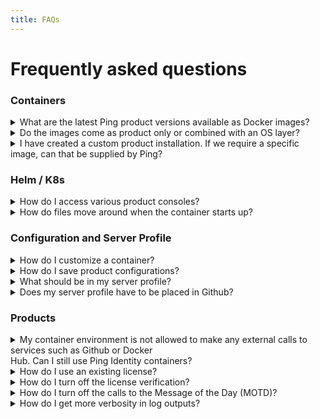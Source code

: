 ```yaml
---
title: FAQs
---
```


# Frequently asked questions

### Containers

<details>
  <summary>What are the latest Ping product versions available as Docker images?</summary>

The latest Ping product images are tagged with <mark><b>{RELEASE}-{PRODUCT VERSION}</b></mark>. You can find more information about our latest product images by consulting the <a href="https://devops.pingidentity.com/docker-images/productVersionMatrix/">Product Version matrix</a>.
</details>

<details>
  <summary>Do the images come as product only or combined with an OS layer?</summary>

The DevOps program uses <mark><b>Alpine</b></mark> as its base OS shim for all images. For more information please visit <a href="https://devops.pingidentity.com/docker-images/imageSupport/#supported-os-shim">Supported OS Shim</a>.
</details>

<details>
  <summary>I have created a custom product installation. If we require a specific image, can that be supplied by Ping?
</summary>

We do not provide custom images, but you are welcome to build the image locally with your customized bits. For more information, see <a href="https://devops.pingidentity.com/how-to/buildLocal/">Build Local Images</a>.<br>

It is important to note using a custom image might affect support options and timing.
</details>

### Helm / K8s
<details>
  <summary>How do I access various product consoles?</summary>

For a Helm-deployed stack, there are two basic ways you can access the consoles.
<p></p>

<p>1. PortForward to the pod to access with localhost.</p>
<p>&emsp; <mark><b>kubectl port-forward &#60;podName&#62; &#60;containerPort&#62;:&#60;localPort&#62;</b></mark></p>
2. Using Helm, add the ingress definition in the yaml file in order to access the container with a URL. See <a href="https://devops.pingidentity.com/deployment/deployHelmLocalIngress/#create-ingresses">Creating Ingresses</a>. You must have an ingress controller in your cluster for the ingress to work.
</details>

<details>
  <summary>How do files move around when the container starts up?</summary>

To find out how our files are moved at start up, please visit <a href="https://devops.pingidentity.com/reference/config/#file-flowchart-example">File Flowchart</a>.
</details>

### Configuration and Server Profile
<details>
  <summary>How do I customize a container?</summary>

There are many ways to customize the container for a Ping product. For example, you can create a customized server profile to save a configuration.
<p>To find more ways on how to customize a container, see <a href="https://devops.pingidentity.com/reference/config/#customizing-the-containers">Customizing Containers</a>.</p>
</details>

<details>
  <summary>How do I save product configurations?</summary>

In order to save configurations, create a server profile and store in a server profile repository.  This repository can be used to pass the configuration into the runtime environment. For help with creating a custom server profile, visit <a href="https://devops.pingidentity.com/how-to/profiles/">Server Profiles</a>.
<p></p>

<p><b>Examples of how to get the profile data from the different products:</b></p>


&emsp; <a href="https://devops.pingidentity.com/how-to/buildPingFederateProfile/">PingFederate</a> Profile
```
curl -k https://localhost:9999/pf-admin-api/v1/bulk/export?includeExternalResources=false \
-u administrator:2FederateM0re \
-H 'X-XSRF-Header: PingFederate' \
-o data.json
```
&emsp; PingAccess Profile
```
curl -k https://localhost:9000/pa-admin-api/v3/config/export \
-u administrator:2FederateM0re \
-H "X-XSRF-Header: PingAccess" \
-o data.json
```
&emsp; <a href="https://devops.pingidentity.com/how-to/buildPingDirectoryProfile/">PingDirectory</a> Profile
```
kubectl exec -it pingdirectory-0 \
-- manage-profile generate-profile \
--profileRoot /tmp/pd.profile
```
</details>

<details>
  <summary>What should be in my server profile?</summary>

For more information about what information should be in the server profile consist, please visit <a href="https://devops.pingidentity.com/how-to/containerAnatomy/">Container Anatomy</a> and <a href="https://devops.pingidentity.com/reference/profileStructures/">Profile Structures</a>.
</details>

<details>
  <summary>Does my server profile have to be placed in Github?</summary>

No, it can be any <a href="https://devops.pingidentity.com/how-to/profiles/#using-your-github-repository">Public</a> or <a href="https://devops.pingidentity.com/how-to/privateRepos/">Private</a> git repository.
<p>You are also able to use a <a href="https://devops.pingidentity.com/how-to/profiles/#using-local-directories">Local Directory</a> as your repository, which is convenient for testing and development.</p>
</details>

### Products
<details>
  <summary>My container environment is not allowed to make any external calls to services such as Github or Docker <br> Hub. Can I still use Ping Identity containers? </br> </summary>

<p>Yes. This practice is common in production scenarios. To use Ping Identity containers in this situation:</p>

<br>&emsp;1. Use an <a href="https://devops.pingidentity.com/how-to/existingLicense">Existing License</a>.</br>
<br>&emsp;2. Use an empty remote profile <mark><b>SERVER_PROFILE_URL=""</b></mark>.  Optionally, you can build your profile into the image, visit <a href="https://devops.pingidentity.com/how-to/profiles/">Server Profiles</a> for more information.</br>
<br>&emsp;3. Turn off license verification with <mark><b>MUTE_LICENSE_VERIFICATION="true"</b></mark>.</br>
<br>&emsp;4. Turn off calls to the Message of the Day (MOTD) with <mark><b>MOTD_URL=""</b></mark>.</br>
</details>

<details>
  <summary>How do I use an existing license?</summary>

You can mount the license in the container's <mark><b>opt/in</b></mark> directory. Please see <a href="https://devops.pingidentity.com/how-to/existingLicense/">using existing licenses</a> for more information.
</details>

<details>
  <summary>How do I turn off the license verification?</summary>

Set the environment variable in PingBase to: <mark><b>MUTE_LICENSE_VERIFICATION="true"</b></mark>
<p>For more information about the PingBase environment variables, please visit <a href="https://devops.pingidentity.com/docker-images/pingbase/">PingBase</a>.</p>

</details>

<details>
  <summary>How do I turn off the calls to the Message of the Day (MOTD)?</summary>

Set the environment variable in PingBase to: <mark><b>MOTD_URL=""</b></mark>
<p>For more information about the PingBase environment variables, please visit <a href="https://devops.pingidentity.com/docker-images/pingbase/">PingBase</a>.</p>
</details>

<details>
  <summary>How do I get more verbosity in log outputs?</summary>

Set the environment variables in PingBase to: <mark><b>VERBOSE=“true”</b></mark>
<p>For more information about the PingBase environment variables, please visit <a href="https://devops.pingidentity.com/docker-images/pingbase/">PingBase</a></p>
</details>